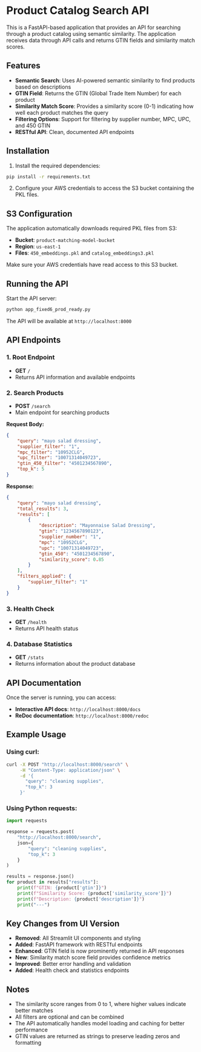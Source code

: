 # Product Catalog Search API

This is a FastAPI-based application that provides an API for searching through a product catalog using semantic similarity. The application receives data through API calls and returns GTIN fields and similarity match scores.

## Features

- **Semantic Search**: Uses AI-powered semantic similarity to find products based on descriptions
- **GTIN Field**: Returns the GTIN (Global Trade Item Number) for each product
- **Similarity Match Score**: Provides a similarity score (0-1) indicating how well each product matches the query
- **Filtering Options**: Support for filtering by supplier number, MPC, UPC, and 450 GTIN
- **RESTful API**: Clean, documented API endpoints

## Installation

1. Install the required dependencies:
```bash
pip install -r requirements.txt
```

2. Configure your AWS credentials to access the S3 bucket containing the PKL files.

## S3 Configuration

The application automatically downloads required PKL files from S3:
- **Bucket**: `product-matching-model-bucket`
- **Region**: `us-east-1`
- **Files**: `450_embeddings.pkl` and `catalog_embeddings3.pkl`

Make sure your AWS credentials have read access to this S3 bucket.

## Running the API

Start the API server:
```bash
python app_fixed6_prod_ready.py
```

The API will be available at `http://localhost:8000`

## API Endpoints

### 1. Root Endpoint
- **GET** `/`
- Returns API information and available endpoints

### 2. Search Products
- **POST** `/search`
- Main endpoint for searching products

**Request Body:**
```json
{
    "query": "mayo salad dressing",
    "supplier_filter": "1",
    "mpc_filter": "10952CLG",
    "upc_filter": "10071314049723",
    "gtin_450_filter": "4501234567890",
    "top_k": 5
}
```

**Response:**
```json
{
    "query": "mayo salad dressing",
    "total_results": 3,
    "results": [
        {
            "description": "Mayonnaise Salad Dressing",
            "gtin": "1234567890123",
            "supplier_number": "1",
            "mpc": "10952CLG",
            "upc": "10071314049723",
            "gtin_450": "4501234567890",
            "similarity_score": 0.85
        }
    ],
    "filters_applied": {
        "supplier_filter": "1"
    }
}
```

### 3. Health Check
- **GET** `/health`
- Returns API health status

### 4. Database Statistics
- **GET** `/stats`
- Returns information about the product database

## API Documentation

Once the server is running, you can access:
- **Interactive API docs**: `http://localhost:8000/docs`
- **ReDoc documentation**: `http://localhost:8000/redoc`

## Example Usage

### Using curl:
```bash
curl -X POST "http://localhost:8000/search" \
     -H "Content-Type: application/json" \
     -d '{
       "query": "cleaning supplies",
       "top_k": 3
     }'
```

### Using Python requests:
```python
import requests

response = requests.post(
    "http://localhost:8000/search",
    json={
        "query": "cleaning supplies",
        "top_k": 3
    }
)

results = response.json()
for product in results["results"]:
    print(f"GTIN: {product['gtin']}")
    print(f"Similarity Score: {product['similarity_score']}")
    print(f"Description: {product['description']}")
    print("---")
```

## Key Changes from UI Version

- **Removed**: All Streamlit UI components and styling
- **Added**: FastAPI framework with RESTful endpoints
- **Enhanced**: GTIN field is now prominently returned in API responses
- **New**: Similarity match score field provides confidence metrics
- **Improved**: Better error handling and validation
- **Added**: Health check and statistics endpoints

## Notes

- The similarity score ranges from 0 to 1, where higher values indicate better matches
- All filters are optional and can be combined
- The API automatically handles model loading and caching for better performance
- GTIN values are returned as strings to preserve leading zeros and formatting
